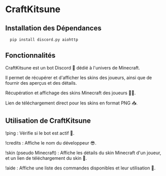 
# CraftKitsune





## Installation des Dépendances




```bash
  pip install discord.py aiohttp

```
## Fonctionnalités

CraftKitsune est un bot Discord 🤖 dédié à l'univers de Minecraft.

Il permet de récupérer et d'afficher les skins des joueurs, ainsi que de fournir des aperçus et des détails.

Récupération et affichage des skins Minecraft des joueurs 🧑‍🎨.

Lien de téléchargement direct pour les skins en format PNG 📥.

## Utilisation de CraftKitsune

!ping : Vérifie si le bot est actif 🤖.

!credits : Affiche le nom du développeur 😎.

!skin (pseudo Minecraft) : Affiche les détails du skin Minecraft d'un joueur, et un lien de téléchargement du skin 📜.

!aide : Affiche une liste des commandes disponibles et leur utilisation 📜.
